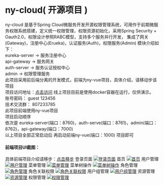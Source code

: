# ny-cloud( 开源项目 )

ny-cloud 是基于Spring Cloud微服务开发开源权限管理系统，可用作于前期微服务权限系统搭建，定义统一权限管理，权限资源初始化，采用Spring Security + Oauth2.0，权限设计参照RABC模型，支持多个服务并行开发， 集成了网关(Gateway)，注册中心(Erueka)，认证服务(Auth)，权限服务(Admin)
模块介绍如下：<br>
			eureka-server ->  服务注册中心<br>
			api-gateway -> 服务网关<br>
			auth-server -> 服务认证授权中心<br>
			admin ->  权限管理服务<br>
此项目采用前后端分离的开发模式，前端为ny-vue项目，具体介绍，请移动步该项目<br>
项目访问地址：[点击访问](http://www.stars21.cn) 线上项目目前是使用docker容器在运行，仅供演示。<br>
账号密码： guest  123456 <br>
技术交流群： 807233785 <br>
此项目前端使用ny-vue项目<br>
项目启动顺序<br>
依次是 eureka-server(端口：8760)，auth-serve(端口：8761)，admin(端口：8762)，api-gateway(端口：7000)<br>
以上项目全部正常启动后 再启动前端ny-vue(端口：1000) 项目即可<br>
#### 前端项目UI截图：
具体前端项目介绍请移步：[点击移步](https://github.com/neveryielding/ny-vue)
登录页面
[![登录页面](http://chuantu.biz/t6/331/1529650483x-1566688497.png "登录页面")](http://chuantu.biz/t6/331/1529650483x-1566688497.png "登录页面")
首页
[![首页](http://chuantu.biz/t6/331/1529650610x-1404817653.png "首页")](http://chuantu.biz/t6/331/1529650610x-1404817653.png "首页")
用户管理
[![用户管理](http://chuantu.biz/t6/331/1529650658x-1404817653.png "用户管理")](http://chuantu.biz/t6/331/1529650658x-1404817653.png "用户管理")
菜单管理
[![菜单管理](http://chuantu.biz/t6/331/1529650719x-1404817653.png "菜单管理")](http://chuantu.biz/t6/331/1529650719x-1404817653.png "菜单管理")
菜单树操作
[![菜单树操作](http://chuantu.biz/t6/331/1529650761x-1404817653.png "菜单树操作")](http://chuantu.biz/t6/331/1529650761x-1404817653.png "菜单树操作")
角色管理
[![角色管理](http://chuantu.biz/t6/331/1529651099x-1404817533.png "角色管理")](http://chuantu.biz/t6/331/1529651099x-1404817533.png "角色管理")
角色关联权限
[![角色关联权限](http://chuantu.biz/t6/331/1529651144x-1404817533.png "角色关联权限")](http://chuantu.biz/t6/331/1529651144x-1404817533.png "角色关联权限")
用户组管理
[![用户组管理](http://chuantu.biz/t6/331/1529651196x-1404817533.png "用户组管理")](http://chuantu.biz/t6/331/1529651196x-1404817533.png "用户组管理")
资源管理
[![资源管理](http://chuantu.biz/t6/331/1529651262x-1404817533.png "资源管理")](http://chuantu.biz/t6/331/1529651262x-1404817533.png "资源管理")
权限管理
[![权限管理](http://chuantu.biz/t6/331/1529651300x-1404817533.png "权限管理")](http://chuantu.biz/t6/331/1529651300x-1404817533.png "权限管理")
